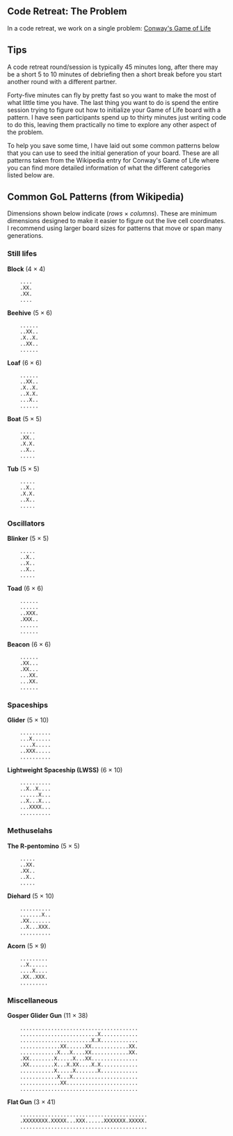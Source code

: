 ## Code Retreat: The Problem

In a code retreat, we work on a single problem: [Conway's Game of Life](https://en.wikipedia.org/wiki/Conway%27s_Game_of_Life)

## Tips

A code retreat round/session is typically 45 minutes long, after there may be a short 5 to 10 minutes of debriefing then a short break before you start another round with a different partner.

Forty-five minutes can fly by pretty fast so you want to make the most of what little time you have. The last thing you want to do is spend the entire session trying to figure out how to initialize your Game of Life board with a pattern. I have seen participants spend up to thirty minutes just writing code to do this, leaving them practically no time to explore any other aspect of the problem.

To help you save some time, I have laid out some common patterns below that you can use to seed the initial generation of your board. These are all patterns taken from the Wikipedia entry for Conway's Game of Life where you can find more detailed information of what the different categories listed below are.

## Common GoL Patterns (from Wikipedia)

Dimensions shown below indicate (*rows* &times; *columns*). These are minimum dimensions designed to make it easier to figure out the live cell coordinates. I recommend using larger board sizes for patterns that move or span many generations.

### Still lifes

**Block** (4 &times; 4)
```
    ....
    .XX.
    .XX.
    ....
```
**Beehive** (5 &times; 6)
```
    ......
    ..XX..
    .X..X.
    ..XX..
    ......
```
**Loaf** (6 &times; 6)
```
    ......
    ..XX..
    .X..X.
    ..X.X.
    ...X..
    ......
```
**Boat** (5 &times; 5)
```
    .....
    .XX..
    .X.X.
    ..X..
    .....
```
**Tub** (5 &times; 5)
```
    .....
    ..X..
    .X.X.
    ..X..
    .....
```
### Oscillators

**Blinker** (5 &times; 5)
```
    .....
    ..X..
    ..X..
    ..X..
    .....
```
**Toad** (6 &times; 6)
```
    ......
    ......
    ..XXX.
    .XXX..
    ......
    ......
```    
**Beacon** (6 &times; 6)
```
    ......
    .XX...
    .XX...
    ...XX.
    ...XX.
    ......
```
### Spaceships

**Glider** (5 &times; 10)
```
    ..........
    ...X......
    ....X.....
    ..XXX.....
    ..........
```
**Lightweight Spaceship (LWSS)** (6 &times; 10)
```
    ..........
    ..X..X....
    ......X...
    ..X...X...
    ...XXXX...
    ..........
```

### Methuselahs

**The R-pentomino** (5 &times; 5)
```
    .....
    ..XX.
    .XX..
    ..X..
    .....
```
**Diehard** (5 &times; 10)
```
    ..........
    .......X..
    .XX.......
    ..X...XXX.
    ..........
```
**Acorn** (5 &times; 9)
```
    .........
    ..X......
    ....X....
    .XX..XXX.
    .........
```    

### Miscellaneous

**Gosper Glider Gun** (11 &times; 38)
```
    ......................................
    .........................X............
    .......................X.X............
    .............XX......XX............XX.
    ............X...X....XX............XX.
    .XX........X.....X...XX...............
    .XX........X...X.XX....X.X............
    ...........X.....X.......X............
    ............X...X.....................
    .............XX.......................
    ......................................
```
**Flat Gun** (3 &times; 41)
```
    .........................................
    .XXXXXXXX.XXXXX...XXX......XXXXXXX.XXXXX.
    .........................................
```
